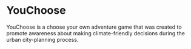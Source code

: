 # YouChoose
YouChoose is a choose your own adventure game that was created to promote awareness about making climate-friendly decisions during the urban city-planning process. 
